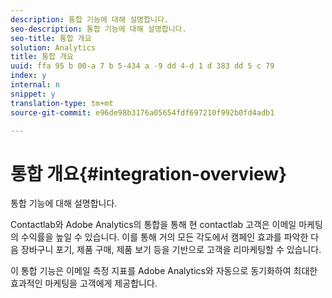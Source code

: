 ```yaml
---
description: 통합 기능에 대해 설명합니다.
seo-description: 통합 기능에 대해 설명합니다.
seo-title: 통합 개요
solution: Analytics
title: 통합 개요
uuid: ffa 95 b 00-a 7 b 5-434 a -9 dd 4-d 1 d 383 dd 5 c 79
index: y
internal: n
snippet: y
translation-type: tm+mt
source-git-commit: e96de98b3176a05654fdf697210f992b0fd4adb1

---
```



# 통합 개요{#integration-overview}

통합 기능에 대해 설명합니다.

Contactlab와 Adobe Analytics의 통합을 통해 현 contactlab 고객은 이메일 마케팅의 수익률을 높일 수 있습니다. 이를 통해 거의 모든 각도에서 캠페인 효과를 파악한 다음 장바구니 포기, 제품 구매, 제품 보기 등을 기반으로 고객을 리마케팅할 수 있습니다.

이 통합 기능은 이메일 측정 지표를 Adobe Analytics와 자동으로 동기화하여 최대한 효과적인 마케팅을 고객에게 제공합니다.
